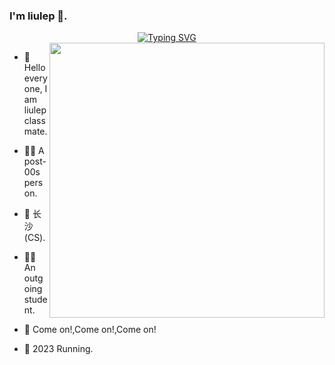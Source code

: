 ### I'm liulep 👋.

  <div align="center">
    <a href=""><img src="https://readme-typing-svg.demolab.com?font=Fira+Code&size=25&pause=1000&width=435&separator=%3C&lines=System.out.print(Hello%2CWorld);%3C%F0%9F%99%8B+Hello%EF%BC%8CBoys+and+Girls." alt="Typing SVG" /></a>
</div>


<img width="440" align="right" src="https://cdn.jsdelivr.net/gh/sun0225SUN/sun0225SUN/assets/images/coding.gif" />

- 💬 Hello everyone, I am liulep classmate.

- 👨‍🎓 A post-00s person.

- 📍 长沙(CS).

- 👩‍💻 An outgoing student.

- 🤔 Come on!,Come on!,Come on!

- 🌱 2023 Running.
  <br/>
  <br/>
<!--
**liulep/liulep** is a ✨ _special_ ✨ repository because its `README.md` (this file) appears on your GitHub profile.

Here are some ideas to get you started:

- 🔭 I’m currently working on ...
- 🌱 I’m currently learning ...
- 👯 I’m looking to collaborate on ...
- 🤔 I’m looking for help with ...
- 💬 Ask me about ...
- 📫 How to reach me: ...
- 😄 Pronouns: ...
- ⚡ Fun fact: ...
-->
